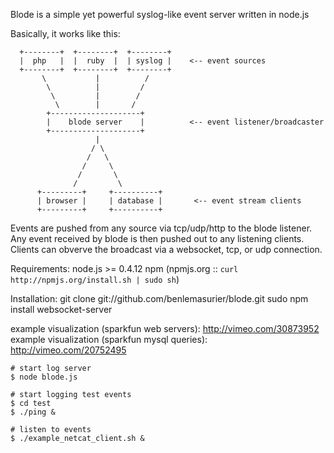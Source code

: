 Blode is a simple yet powerful syslog-like event server written in node.js

Basically, it works like this:

      +--------+  +--------+  +--------+
      |  php   |  |  ruby  |  | syslog |    <-- event sources
      +--------+  +--------+  +--------+
           \           |          /
            \          |         /        
             \         |        /        
              \        |       /         
            +--------------------+          
            |    blode server    |          <-- event listener/broadcaster
            +--------------------+
                       |
                      / \
                     /   \
                    /     \
                   /       \
                  /         \
          +---------+     +----------+
          | browser |     | database |       <-- event stream clients
          +---------+     +----------+
       

Events are pushed from any source via tcp/udp/http to the blode listener. Any event
received by blode is then pushed out to any listening clients. Clients can obverve
the broadcast via a websocket, tcp, or udp connection.

Requirements: node.js >= 0.4.12 
              npm (npmjs.org :: `curl http://npmjs.org/install.sh | sudo sh`)

Installation:
              git clone git://github.com/benlemasurier/blode.git
              sudo npm install websocket-server

example visualization (sparkfun web servers):   http://vimeo.com/30873952
example visualization (sparkfun mysql queries): http://vimeo.com/20752495

```
# start log server
$ node blode.js

# start logging test events
$ cd test
$ ./ping &

# listen to events
$ ./example_netcat_client.sh &
```
